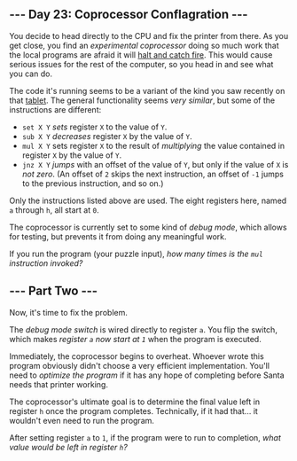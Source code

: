 ## --- Day 23: Coprocessor Conflagration ---

You decide to head directly to the CPU and fix the printer from there. As you get close, you find an _experimental coprocessor_ doing so much work that the local programs are afraid it will [halt and catch fire](https://en.wikipedia.org/wiki/Halt_and_Catch_Fire). This would cause serious issues for the rest of the computer, so you head in and see what you can do.

The code it's running seems to be a variant of the kind you saw recently on that [tablet](18). The general functionality seems _very similar_, but some of the instructions are different:

*   `set X Y` _sets_ register `X` to the value of `Y`.
*   `sub X Y` _decreases_ register `X` by the value of `Y`.
*   `mul X Y` sets register `X` to the result of _multiplying_ the value contained in register `X` by the value of `Y`.
*   `jnz X Y` _jumps_ with an offset of the value of `Y`, but only if the value of `X` is _not zero_. (An offset of `2` skips the next instruction, an offset of `-1` jumps to the previous instruction, and so on.)

Only the instructions listed above are used. The eight registers here, named `a` through `h`, all start at `0`.

The coprocessor is currently set to some kind of _debug mode_, which allows for testing, but prevents it from doing any meaningful work.

If you run the program (your puzzle input), _how many times is the `mul` instruction invoked?_

## --- Part Two ---

Now, it's time to fix the problem.

The _debug mode switch_ is wired directly to register `a`. You <span title="From 'magic' to 'more magic'.">flip the switch</span>, which makes _register `a` now start at `1`_ when the program is executed.

Immediately, the coprocessor begins to overheat. Whoever wrote this program obviously didn't choose a very efficient implementation. You'll need to _optimize the program_ if it has any hope of completing before Santa needs that printer working.

The coprocessor's ultimate goal is to determine the final value left in register `h` once the program completes. Technically, if it had that... it wouldn't even need to run the program.

After setting register `a` to `1`, if the program were to run to completion, _what value would be left in register `h`?_